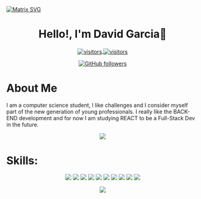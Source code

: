   [![Matrix SVG](https://raw.githubusercontent.com/rodrigograca31/rodrigograca31/master/matrix.svg)](https://www.youtube.com/watch?v=SDkAGkd4NLc) 
<p>
  <h1 align="center"><b>Hello!, I'm David Garcia👋</b></h1>
</p>

<p align="center">
  <a target="_blank" href="https://github.com/Davidsgs">
    <img align="center" alt="visitors" src="https://gpvc.arturio.dev/Davidsgs" />
  </a>
  <a href="https://www.linkedin.com/in/david-garcia-28968518a/">
    <img align="center" alt="visitors" src="https://img.shields.io/badge/LinkedIn-0077B5?style=for-the-badge&logo=linkedin&logoColor=white" />
  </a>
</p>

<p align="center" href="https://github.com/Davidsgs">
  <a target="_blank" href="https://github.com/Davidsgs">
    <img alt="GitHub followers" src="https://img.shields.io/github/followers/Davidsgs?label=Follow%20Me&style=social" />
  </a>
</p>

# About Me

I am a computer science student, I like challenges and I consider myself part of the new generation of young professionals. I really like the BACK-END development and for now I am studying REACT to be a Full-Stack Dev in the future.

<p align="center">
    <img src="https://github-readme-stats.vercel.app/api?username=Davidsgs&show_icons=true&count_private=true&theme=dark"/>
</p>

# Skills:

<p align="center">
  <img src="https://img.shields.io/badge/Spring-6DB33F?style=for-the-badge&logo=spring&logoColor=white"/>
  <img src="https://img.shields.io/badge/Postman-FF6C37?style=for-the-badge&logo=Postman&logoColor=white"/>
  <img src="https://img.shields.io/badge/MySQL-00000F?style=for-the-badge&logo=mysql&logoColor=white"/>
  <img src="https://img.shields.io/badge/MongoDB-4EA94B?style=for-the-badge&logo=mongodb&logoColor=white"/>
  <img src="https://img.shields.io/badge/JavaScript-323330?style=for-the-badge&logo=javascript&logoColor=F7DF1E"/>
  <img src="https://img.shields.io/badge/CSS3-1572B6?style=for-the-badge&logo=css3&logoColor=white"/>
  <img src="https://img.shields.io/badge/HTML5-E34F26?style=for-the-badge&logo=html5&logoColor=white"/>
  <img src="https://img.shields.io/badge/Python-FFD43B?style=for-the-badge&logo=python&logoColor=darkgreen"/>
  <img src="https://img.shields.io/badge/Java-ED8B00?style=for-the-badge&logo=java&logoColor=white"/>
  <img src="https://img.shields.io/badge/Kotlin-0095D5?&style=for-the-badge&logo=kotlin&logoColor=white"/>
</p>

<p align="center">
  <img src="https://github-readme-stats.vercel.app/api/top-langs/?username=Davidsgs&layout=compact&theme=tokyonight"/>
</p>
